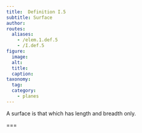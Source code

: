 ```yaml
---
title:  Definition I.5
subtitle: Surface
author:
routes:
  aliases:
    - /elem.1.def.5
    - /I.def.5
figure:
  image:
  alt:
  title:
  caption:
taxonomy:
  tag:
  category:
    - planes
---
```


A <term>surface</term> is that which has length and breadth only.

===
